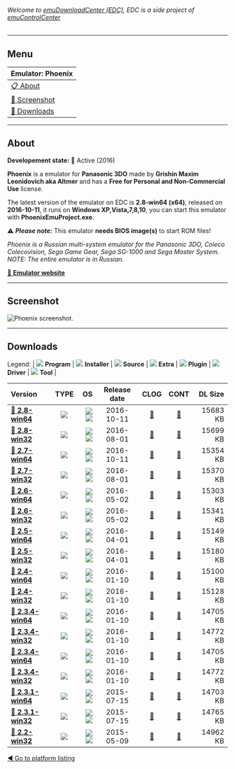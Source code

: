 ###### Welcome to [emuDownloadCenter (EDC)](https://github.com/PhoenixInteractiveNL/emuDownloadCenter/wiki/), EDC is a side project of [emuControlCenter](https://github.com/PhoenixInteractiveNL/emuControlCenter/wiki/)
***
## Menu
| **Emulator: Phoenix** |
|:---------|
| [:clipboard: About](#about) |
| [:sunrise: Screenshot](#screenshot) |
| [:floppy_disk: Downloads](#downloads) |
***
## About
**Developement state:** :large_blue_circle: Active (2016)

**Phoenix** is a emulator for **Panasonic 3DO** made by **Grishin Maxim Leonidovich aka Altmer** and has a **Free for Personal and Non-Commercial Use** license.

The latest version of the emulator on EDC is **2.8-win64 (x64)**, released on **2016-10-11**, it runs on **Windows XP,Vista,7,8,10**, you can start this emulator with **PhoenixEmuProject.exe**.

:warning: _**Please note:**_ This emulator **needs BIOS image(s)** to start ROM files!

_Phoenix is a Russian multi-system emulator for the Panasonic 3DO, Coleco Colecovision, Sega Game Gear, Sega SG-1000 and Sega Master System. NOTE: The entire emulator is in Russian._

[:link: **Emulator website**](https://arts-union.ru/node/23)
***
## Screenshot
![](https://raw.githubusercontent.com/PhoenixInteractiveNL/emuDownloadCenter/master/hooks/phoenix/emulator_screen_01.jpg "Phoenix screenshot.")
***
## Downloads
Legend: | 
![](https://raw.githubusercontent.com/wiki/PhoenixInteractiveNL/emuDownloadCenter/images_misc/icon_program_24.png) **Program** | 
![](https://raw.githubusercontent.com/wiki/PhoenixInteractiveNL/emuDownloadCenter/images_misc/icon_installer_24.png) **Installer** | 
![](https://raw.githubusercontent.com/wiki/PhoenixInteractiveNL/emuDownloadCenter/images_misc/icon_source_code_24.png) **Source** | 
![](https://raw.githubusercontent.com/wiki/PhoenixInteractiveNL/emuDownloadCenter/images_misc/icon_extra_24.png) **Extra** | 
![](https://raw.githubusercontent.com/wiki/PhoenixInteractiveNL/emuDownloadCenter/images_misc/icon_plugin_24.png) **Plugin** | 
![](https://raw.githubusercontent.com/wiki/PhoenixInteractiveNL/emuDownloadCenter/images_misc/icon_driver_24.png) **Driver** | 
![](https://raw.githubusercontent.com/wiki/PhoenixInteractiveNL/emuDownloadCenter/images_misc/icon_tool_24.png) **Tool** | 
 
| Version | TYPE | OS | Release date | CLOG | CONT | DL Size |
|:--------|:----:|---:|:------------:|:----:|:----:|--------:|
| [:floppy_disk: **2.8-win64**](https://github.com/PhoenixInteractiveNL/edc-repo0001/raw/master/phoenix/2.8-win64.7z) | ![](https://raw.githubusercontent.com/wiki/PhoenixInteractiveNL/emuDownloadCenter/images_misc/icon_program_24.png) | ![](https://raw.githubusercontent.com/wiki/PhoenixInteractiveNL/emuDownloadCenter/images_misc/logo_windows_24.png)![](https://raw.githubusercontent.com/wiki/PhoenixInteractiveNL/emuDownloadCenter/images_misc/icon_64-bit_24.png) | 2016-10-11 | [:page_facing_up:](https://github.com/PhoenixInteractiveNL/edc-repo0001/blob/master/phoenix/2.8-win64_changelog.txt) | [:mag_right:](https://github.com/PhoenixInteractiveNL/edc-repo0001/blob/master/phoenix/2.8-win64_contents.txt) | 15683 KB |
| [:floppy_disk: **2.8-win32**](https://github.com/PhoenixInteractiveNL/edc-repo0001/raw/master/phoenix/2.8-win32.7z) | ![](https://raw.githubusercontent.com/wiki/PhoenixInteractiveNL/emuDownloadCenter/images_misc/icon_program_24.png) | ![](https://raw.githubusercontent.com/wiki/PhoenixInteractiveNL/emuDownloadCenter/images_misc/logo_windows_24.png)![](https://raw.githubusercontent.com/wiki/PhoenixInteractiveNL/emuDownloadCenter/images_misc/icon_32-bit_24.png) | 2016-08-01 | [:page_facing_up:](https://github.com/PhoenixInteractiveNL/edc-repo0001/blob/master/phoenix/2.8-win32_changelog.txt) | [:mag_right:](https://github.com/PhoenixInteractiveNL/edc-repo0001/blob/master/phoenix/2.8-win32_contents.txt) | 15699 KB |
| [:floppy_disk: **2.7-win64**](https://github.com/PhoenixInteractiveNL/edc-repo0007/raw/master/phoenix/2.7-win64.7z) | ![](https://raw.githubusercontent.com/wiki/PhoenixInteractiveNL/emuDownloadCenter/images_misc/icon_program_24.png) | ![](https://raw.githubusercontent.com/wiki/PhoenixInteractiveNL/emuDownloadCenter/images_misc/logo_windows_24.png)![](https://raw.githubusercontent.com/wiki/PhoenixInteractiveNL/emuDownloadCenter/images_misc/icon_64-bit_24.png) | 2016-10-11 | [:page_facing_up:](https://github.com/PhoenixInteractiveNL/edc-repo0007/blob/master/phoenix/2.7-win64_changelog.txt) | [:mag_right:](https://github.com/PhoenixInteractiveNL/edc-repo0007/blob/master/phoenix/2.7-win64_contents.txt) | 15354 KB |
| [:floppy_disk: **2.7-win32**](https://github.com/PhoenixInteractiveNL/edc-repo0007/raw/master/phoenix/2.7-win32.7z) | ![](https://raw.githubusercontent.com/wiki/PhoenixInteractiveNL/emuDownloadCenter/images_misc/icon_program_24.png) | ![](https://raw.githubusercontent.com/wiki/PhoenixInteractiveNL/emuDownloadCenter/images_misc/logo_windows_24.png)![](https://raw.githubusercontent.com/wiki/PhoenixInteractiveNL/emuDownloadCenter/images_misc/icon_32-bit_24.png) | 2016-08-01 | [:page_facing_up:](https://github.com/PhoenixInteractiveNL/edc-repo0007/blob/master/phoenix/2.7-win32_changelog.txt) | [:mag_right:](https://github.com/PhoenixInteractiveNL/edc-repo0007/blob/master/phoenix/2.7-win32_contents.txt) | 15370 KB |
| [:floppy_disk: **2.6-win64**](https://github.com/PhoenixInteractiveNL/edc-repo0007/raw/master/phoenix/2.6-win64.7z) | ![](https://raw.githubusercontent.com/wiki/PhoenixInteractiveNL/emuDownloadCenter/images_misc/icon_program_24.png) | ![](https://raw.githubusercontent.com/wiki/PhoenixInteractiveNL/emuDownloadCenter/images_misc/logo_windows_24.png)![](https://raw.githubusercontent.com/wiki/PhoenixInteractiveNL/emuDownloadCenter/images_misc/icon_64-bit_24.png) | 2016-05-02 | [:page_facing_up:](https://github.com/PhoenixInteractiveNL/edc-repo0007/blob/master/phoenix/2.6-win64_changelog.txt) | [:mag_right:](https://github.com/PhoenixInteractiveNL/edc-repo0007/blob/master/phoenix/2.6-win64_contents.txt) | 15303 KB |
| [:floppy_disk: **2.6-win32**](https://github.com/PhoenixInteractiveNL/edc-repo0007/raw/master/phoenix/2.6-win32.7z) | ![](https://raw.githubusercontent.com/wiki/PhoenixInteractiveNL/emuDownloadCenter/images_misc/icon_program_24.png) | ![](https://raw.githubusercontent.com/wiki/PhoenixInteractiveNL/emuDownloadCenter/images_misc/logo_windows_24.png)![](https://raw.githubusercontent.com/wiki/PhoenixInteractiveNL/emuDownloadCenter/images_misc/icon_32-bit_24.png) | 2016-05-02 | [:page_facing_up:](https://github.com/PhoenixInteractiveNL/edc-repo0007/blob/master/phoenix/2.6-win32_changelog.txt) | [:mag_right:](https://github.com/PhoenixInteractiveNL/edc-repo0007/blob/master/phoenix/2.6-win32_contents.txt) | 15341 KB |
| [:floppy_disk: **2.5-win64**](https://github.com/PhoenixInteractiveNL/edc-repo0007/raw/master/phoenix/2.5-win64.7z) | ![](https://raw.githubusercontent.com/wiki/PhoenixInteractiveNL/emuDownloadCenter/images_misc/icon_program_24.png) | ![](https://raw.githubusercontent.com/wiki/PhoenixInteractiveNL/emuDownloadCenter/images_misc/logo_windows_24.png)![](https://raw.githubusercontent.com/wiki/PhoenixInteractiveNL/emuDownloadCenter/images_misc/icon_64-bit_24.png) | 2016-04-01 | [:page_facing_up:](https://github.com/PhoenixInteractiveNL/edc-repo0007/blob/master/phoenix/2.5-win64_changelog.txt) | [:mag_right:](https://github.com/PhoenixInteractiveNL/edc-repo0007/blob/master/phoenix/2.5-win64_contents.txt) | 15149 KB |
| [:floppy_disk: **2.5-win32**](https://github.com/PhoenixInteractiveNL/edc-repo0007/raw/master/phoenix/2.5-win32.7z) | ![](https://raw.githubusercontent.com/wiki/PhoenixInteractiveNL/emuDownloadCenter/images_misc/icon_program_24.png) | ![](https://raw.githubusercontent.com/wiki/PhoenixInteractiveNL/emuDownloadCenter/images_misc/logo_windows_24.png)![](https://raw.githubusercontent.com/wiki/PhoenixInteractiveNL/emuDownloadCenter/images_misc/icon_32-bit_24.png) | 2016-04-01 | [:page_facing_up:](https://github.com/PhoenixInteractiveNL/edc-repo0007/blob/master/phoenix/2.5-win32_changelog.txt) | [:mag_right:](https://github.com/PhoenixInteractiveNL/edc-repo0007/blob/master/phoenix/2.5-win32_contents.txt) | 15180 KB |
| [:floppy_disk: **2.4-win64**](https://github.com/PhoenixInteractiveNL/edc-repo0007/raw/master/phoenix/2.4-win64.7z) | ![](https://raw.githubusercontent.com/wiki/PhoenixInteractiveNL/emuDownloadCenter/images_misc/icon_program_24.png) | ![](https://raw.githubusercontent.com/wiki/PhoenixInteractiveNL/emuDownloadCenter/images_misc/logo_windows_24.png)![](https://raw.githubusercontent.com/wiki/PhoenixInteractiveNL/emuDownloadCenter/images_misc/icon_64-bit_24.png) | 2016-01-10 | [:page_facing_up:](https://github.com/PhoenixInteractiveNL/edc-repo0007/blob/master/phoenix/2.4-win64_changelog.txt) | [:mag_right:](https://github.com/PhoenixInteractiveNL/edc-repo0007/blob/master/phoenix/2.4-win64_contents.txt) | 15100 KB |
| [:floppy_disk: **2.4-win32**](https://github.com/PhoenixInteractiveNL/edc-repo0007/raw/master/phoenix/2.4-win32.7z) | ![](https://raw.githubusercontent.com/wiki/PhoenixInteractiveNL/emuDownloadCenter/images_misc/icon_program_24.png) | ![](https://raw.githubusercontent.com/wiki/PhoenixInteractiveNL/emuDownloadCenter/images_misc/logo_windows_24.png)![](https://raw.githubusercontent.com/wiki/PhoenixInteractiveNL/emuDownloadCenter/images_misc/icon_32-bit_24.png) | 2016-01-10 | [:page_facing_up:](https://github.com/PhoenixInteractiveNL/edc-repo0007/blob/master/phoenix/2.4-win32_changelog.txt) | [:mag_right:](https://github.com/PhoenixInteractiveNL/edc-repo0007/blob/master/phoenix/2.4-win32_contents.txt) | 15128 KB |
| [:floppy_disk: **2.3.4-win64**](https://github.com/PhoenixInteractiveNL/edc-repo0007/raw/master/phoenix/2.3.4-win64.7z) | ![](https://raw.githubusercontent.com/wiki/PhoenixInteractiveNL/emuDownloadCenter/images_misc/icon_program_24.png) | ![](https://raw.githubusercontent.com/wiki/PhoenixInteractiveNL/emuDownloadCenter/images_misc/logo_windows_24.png)![](https://raw.githubusercontent.com/wiki/PhoenixInteractiveNL/emuDownloadCenter/images_misc/icon_64-bit_24.png) | 2016-01-10 | [:page_facing_up:](https://github.com/PhoenixInteractiveNL/edc-repo0007/blob/master/phoenix/2.3.4-win64_changelog.txt) | [:mag_right:](https://github.com/PhoenixInteractiveNL/edc-repo0007/blob/master/phoenix/2.3.4-win64_contents.txt) | 14705 KB |
| [:floppy_disk: **2.3.4-win32**](https://github.com/PhoenixInteractiveNL/edc-repo0007/raw/master/phoenix/2.3.4-win32.7z) | ![](https://raw.githubusercontent.com/wiki/PhoenixInteractiveNL/emuDownloadCenter/images_misc/icon_program_24.png) | ![](https://raw.githubusercontent.com/wiki/PhoenixInteractiveNL/emuDownloadCenter/images_misc/logo_windows_24.png)![](https://raw.githubusercontent.com/wiki/PhoenixInteractiveNL/emuDownloadCenter/images_misc/icon_32-bit_24.png) | 2016-01-10 | [:page_facing_up:](https://github.com/PhoenixInteractiveNL/edc-repo0007/blob/master/phoenix/2.3.4-win32_changelog.txt) | [:mag_right:](https://github.com/PhoenixInteractiveNL/edc-repo0007/blob/master/phoenix/2.3.4-win32_contents.txt) | 14772 KB |
| [:floppy_disk: **2.3.4-win64**](https://github.com/PhoenixInteractiveNL/edc-repo0007/raw/master/phoenix/2.3.4-win64.7z) | ![](https://raw.githubusercontent.com/wiki/PhoenixInteractiveNL/emuDownloadCenter/images_misc/icon_program_24.png) | ![](https://raw.githubusercontent.com/wiki/PhoenixInteractiveNL/emuDownloadCenter/images_misc/logo_windows_24.png)![](https://raw.githubusercontent.com/wiki/PhoenixInteractiveNL/emuDownloadCenter/images_misc/icon_64-bit_24.png) | 2016-01-10 | [:page_facing_up:](https://github.com/PhoenixInteractiveNL/edc-repo0007/blob/master/phoenix/2.3.4-win64_changelog.txt) | [:mag_right:](https://github.com/PhoenixInteractiveNL/edc-repo0007/blob/master/phoenix/2.3.4-win64_contents.txt) | 14705 KB |
| [:floppy_disk: **2.3.4-win32**](https://github.com/PhoenixInteractiveNL/edc-repo0007/raw/master/phoenix/2.3.4-win32.7z) | ![](https://raw.githubusercontent.com/wiki/PhoenixInteractiveNL/emuDownloadCenter/images_misc/icon_program_24.png) | ![](https://raw.githubusercontent.com/wiki/PhoenixInteractiveNL/emuDownloadCenter/images_misc/logo_windows_24.png)![](https://raw.githubusercontent.com/wiki/PhoenixInteractiveNL/emuDownloadCenter/images_misc/icon_32-bit_24.png) | 2016-01-10 | [:page_facing_up:](https://github.com/PhoenixInteractiveNL/edc-repo0007/blob/master/phoenix/2.3.4-win32_changelog.txt) | [:mag_right:](https://github.com/PhoenixInteractiveNL/edc-repo0007/blob/master/phoenix/2.3.4-win32_contents.txt) | 14772 KB |
| [:floppy_disk: **2.3.1-win64**](https://github.com/PhoenixInteractiveNL/edc-repo0007/raw/master/phoenix/2.3.1-win64.7z) | ![](https://raw.githubusercontent.com/wiki/PhoenixInteractiveNL/emuDownloadCenter/images_misc/icon_program_24.png) | ![](https://raw.githubusercontent.com/wiki/PhoenixInteractiveNL/emuDownloadCenter/images_misc/logo_windows_24.png)![](https://raw.githubusercontent.com/wiki/PhoenixInteractiveNL/emuDownloadCenter/images_misc/icon_64-bit_24.png) | 2015-07-15 | [:page_facing_up:](https://github.com/PhoenixInteractiveNL/edc-repo0007/blob/master/phoenix/2.3.1-win64_changelog.txt) | [:mag_right:](https://github.com/PhoenixInteractiveNL/edc-repo0007/blob/master/phoenix/2.3.1-win64_contents.txt) | 14703 KB |
| [:floppy_disk: **2.3.1-win32**](https://github.com/PhoenixInteractiveNL/edc-repo0007/raw/master/phoenix/2.3.1-win32.7z) | ![](https://raw.githubusercontent.com/wiki/PhoenixInteractiveNL/emuDownloadCenter/images_misc/icon_program_24.png) | ![](https://raw.githubusercontent.com/wiki/PhoenixInteractiveNL/emuDownloadCenter/images_misc/logo_windows_24.png)![](https://raw.githubusercontent.com/wiki/PhoenixInteractiveNL/emuDownloadCenter/images_misc/icon_32-bit_24.png) | 2015-07-15 | [:page_facing_up:](https://github.com/PhoenixInteractiveNL/edc-repo0007/blob/master/phoenix/2.3.1-win32_changelog.txt) | [:mag_right:](https://github.com/PhoenixInteractiveNL/edc-repo0007/blob/master/phoenix/2.3.1-win32_contents.txt) | 14765 KB |
| [:floppy_disk: **2.2-win32**](https://github.com/PhoenixInteractiveNL/edc-repo0007/raw/master/phoenix/2.2-win32.7z) | ![](https://raw.githubusercontent.com/wiki/PhoenixInteractiveNL/emuDownloadCenter/images_misc/icon_program_24.png) | ![](https://raw.githubusercontent.com/wiki/PhoenixInteractiveNL/emuDownloadCenter/images_misc/logo_windows_24.png)![](https://raw.githubusercontent.com/wiki/PhoenixInteractiveNL/emuDownloadCenter/images_misc/icon_32-bit_24.png) | 2015-05-09 | [:page_facing_up:](https://github.com/PhoenixInteractiveNL/edc-repo0007/blob/master/phoenix/2.2-win32_changelog.txt) | [:mag_right:](https://github.com/PhoenixInteractiveNL/edc-repo0007/blob/master/phoenix/2.2-win32_contents.txt) | 14962 KB |

[:arrow_backward: Go to platform listing](https://github.com/PhoenixInteractiveNL/emuDownloadCenter/wiki/EDC-Platform-List)
